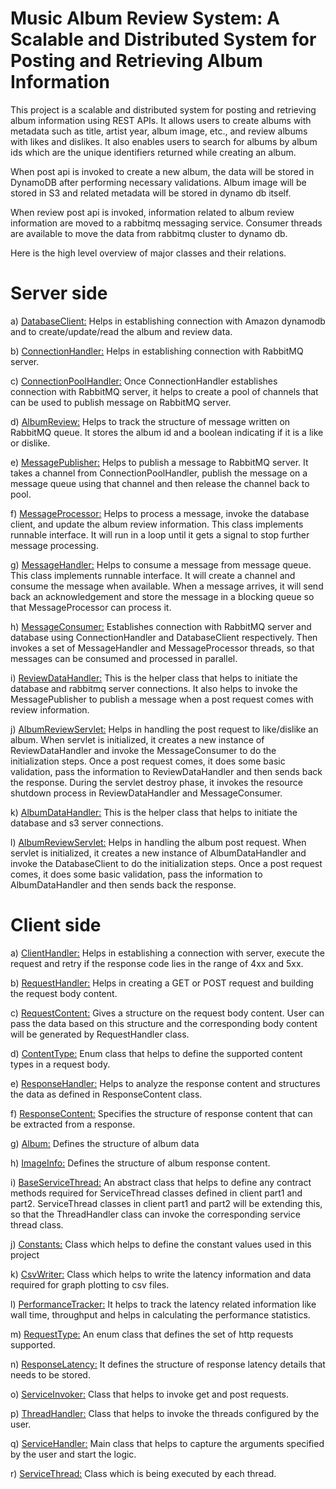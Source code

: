 # Music Album Review System: A Scalable and Distributed System for Posting and Retrieving Album Information

This project is a scalable and distributed system for posting and retrieving album information using REST APIs. It allows users to create albums with metadata such as title, artist year, album image, etc., and review albums with likes and dislikes. It also enables users to search for albums by album ids which are the unique identifiers returned while creating an album. 

When post api is invoked to create a new album, the data will be stored in DynamoDB after performing necessary validations. Album image will be stored in S3 and related metadata will be stored in dynamo db itself.

When review post api is invoked, information related to album review information are moved to a rabbitmq messaging service. Consumer threads are available to move the data from rabbitmq cluster to dynamo db.

Here is the high level overview of major classes and their relations.
# Server side
a)	[DatabaseClient:](MusicAlbumApp/src/main/java/db/DatabaseClient.java) Helps in establishing connection with Amazon dynamodb and to create/update/read the album and review data.

b)	[ConnectionHandler:](MusicAlbumApp/src/main/java/message/ConnectionHandler.java) Helps in establishing connection with RabbitMQ server.

c)	[ConnectionPoolHandler:](MusicAlbumApp/src/main/java/message/ConnectionPoolHandler.java) Once ConnectionHandler establishes connection with RabbitMQ server, it helps to create a pool of channels that can be used to publish message on RabbitMQ server.

d)	[AlbumReview:](MusicAlbumApp/src/main/java/model/AlbumReview.java) Helps to track the structure of message written on RabbitMQ queue. It stores the album id and a boolean indicating if it is a like or dislike.

e)	[MessagePublisher:](MusicAlbumApp/src/main/java/message/MessagePublisher.java) Helps to publish a message to RabbitMQ server. It takes a channel from ConnectionPoolHandler, publish the message on a message queue using that channel and then release the channel back to pool.

f)	[MessageProcessor:](MusicAlbumApp/src/main/java/message/MessageProcessor.java) Helps to process a message, invoke the database client, and update the album review information. This class implements runnable interface. It will run in a loop until it gets a signal to stop further message processing.

g)	[MessageHandler:](MusicAlbumApp/src/main/java/message/MessageHandler.java) Helps to consume a message from message queue. This class implements runnable interface. It will create a channel and consume the message when available. When a message arrives, it will send back an acknowledgement and store the message in a blocking queue so that MessageProcessor can process it.

h)	[MessageConsumer:](MusicAlbumApp/src/main/java/message/MessageConsumer.java) Establishes connection with RabbitMQ server and database using ConnectionHandler and DatabaseClient respectively. Then invokes a set of MessageHandler and MessageProcessor threads, so that messages can be consumed and processed in parallel.

i)	[ReviewDataHandler:](MusicAlbumApp/src/main/java/util/ReviewDataHandler.java) This is the helper class that helps to initiate the database and rabbitmq server connections. It also helps to invoke the MessagePublisher to publish a message when a post request comes with review information.

j)	[AlbumReviewServlet:](MusicAlbumApp/src/main/java/servlet/AlbumReviewServlet.java) Helps in handling the post request to like/dislike an album. When servlet is initialized, it creates a new instance of ReviewDataHandler and invoke the MessageConsumer to do the initialization steps. Once a post request comes, it does some basic validation, pass the information to ReviewDataHandler and then sends back the response. During the servlet destroy phase, it invokes the resource shutdown process in ReviewDataHandler and MessageConsumer.

k)	[AlbumDataHandler:](MusicAlbumApp/src/main/java/util/AlbumDataHandler.java) This is the helper class that helps to initiate the database and s3 server connections.

l)	[AlbumReviewServlet:](MusicAlbumApp/src/main/java/servlet/AlbumReviewServlet.java) Helps in handling the album post request. When servlet is initialized, it creates a new instance of AlbumDataHandler and invoke the DatabaseClient to do the initialization steps. Once a post request comes, it does some basic validation, pass the information to AlbumDataHandler and then sends back the response.

# Client side
a)	[ClientHandler:](MusicAlbumClient/src/main/java/connection/ClientHandler.java) Helps in establishing a connection with server, execute the request and retry if the response code lies in the range of 4xx and 5xx.

b)	[RequestHandler:](MusicAlbumClient/src/main/java/connection/RequestHandler.java) Helps in creating a GET or POST request and building the request body content.

c)	[RequestContent:](MusicAlbumClient/src/main/java/connection/RequestContent.java) Gives a structure on the request body content. User can pass the data based on this structure and the corresponding body content will be generated by RequestHandler class.

d)	[ContentType:](MusicAlbumClient/src/main/java/connection/ContentType.java) Enum class that helps to define the supported content types in a request body.

e)	[ResponseHandler:](MusicAlbumClient/src/main/java/connection/ResponseHandler.java) Helps to analyze the response content and structures the data as defined in ResponseContent class.

f)	[ResponseContent:](MusicAlbumClient/src/main/java/connection/ResponseContent.java) Specifies the structure of response content that can be extracted from a response.

g)	[Album:](MusicAlbumClient/src/main/java/model/Album.java) Defines the structure of album data

h)	[ImageInfo:](MusicAlbumClient/src/main/java/model/ImageInfo.java) Defines the structure of album response content.

i)	[BaseServiceThread:](MusicAlbumClient/src/main/java/util/BaseServiceThread.java) An abstract class that helps to define any contract methods required for ServiceThread classes defined in client part1 and part2. ServiceThread classes in client part1 and part2 will be extending this, so that the ThreadHandler class can invoke the corresponding service thread class.

j)	[Constants:](MusicAlbumClient/src/main/java/util/Constants.java) Class which helps to define the constant values used in this project

k)	[CsvWriter:](MusicAlbumClient/src/main/java/util/CsvWriter.java) Class which helps to write the latency information and data required for graph plotting to csv files.

l)	[PerformanceTracker:](MusicAlbumClient/src/main/java/util/PerformanceTracker.java) It helps to track the latency related information like wall time, throughput and helps in calculating the performance statistics.

m)	[RequestType:](MusicAlbumClient/src/main/java/util/RequestType.java) An enum class that defines the set of http requests supported.

n)	[ResponseLatency:](MusicAlbumClient/src/main/java/util/ResponseLatency.java) It defines the structure of response latency details that needs to be stored.

o)	[ServiceInvoker:](MusicAlbumClient/src/main/java/util/ServiceInvoker.java) Class that helps to invoke get and post requests.

p)	[ThreadHandler:](MusicAlbumClient/src/main/java/util/ThreadHandler.java) Class that helps to invoke the threads configured by the user.

q)	[ServiceHandler:](MusicAlbumClient/src/main/java/client/part4/ServiceHandler.java) Main class that helps to capture the arguments specified by the user and start the logic.

r)	[ServiceThread:](MusicAlbumClient/src/main/java/client/part4/ServiceThread.java) Class which is being executed by each thread.
